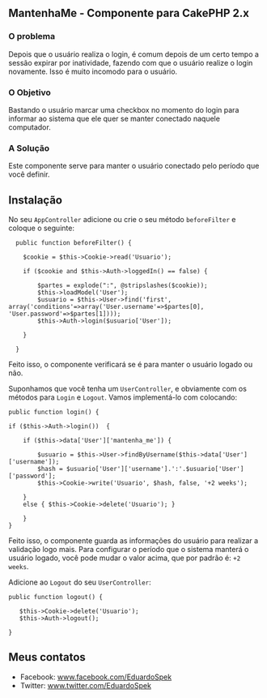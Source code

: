 ## MantenhaMe - Componente para CakePHP 2.x

### O problema

Depois que o usuário realiza o login, é comum depois de um certo tempo a sessão expirar por inatividade,
fazendo com que o usuário realize o login novamente. Isso é muito incomodo para o usuário.

### O Objetivo

Bastando o usuário marcar uma checkbox no momento do login para informar ao sistema que
ele quer se manter conectado naquele computador.

### A Solução

Este componente serve para manter o usuário conectado pelo período que você definir.

## Instalação

No seu `AppController` adicione ou crie o seu método `beforeFilter` e coloque o seguinte:


      public function beforeFilter() {
                 
        $cookie = $this->Cookie->read('Usuario');		
        
        if ($cookie and $this->Auth->loggedIn() == false) {
        
        	$partes = explode(":", @stripslashes($cookie));
        	$this->loadModel('User');
        	$usuario = $this->User->find('first', array('conditions'=>array('User.username'=>$partes[0], 'User.password'=>$partes[1])));
        	$this->Auth->login($usuario['User']);
        	
        }
        
      }

Feito isso, o componente verificará se é para manter o usuário logado ou não.

Suponhamos que você tenha um `UserController`, e obviamente com os métodos para `Login` e `Logout`.
Vamos implementá-lo com colocando:

    public function login() {
			
    if ($this->Auth->login())  { 
    
    	if ($this->data['User']['mantenha_me']) {
    	
    		$usuario = $this->User->findByUsername($this->data['User']['username']);	
    		$hash = $usuario['User']['username'].':'.$usuario['User']['password'];
    		$this->Cookie->write('Usuario', $hash, false, '+2 weeks');
    		
    	}
    	else { $this->Cookie->delete('Usuario'); }
            
        }
    }
      
Feito isso, o componente guarda as informações do usuário para realizar a validação logo mais.
Para configurar o período que o sistema manterá o usuário logado, você pode mudar o valor acima, que por padrão é: `+2 weeks`.

Adicione ao `Logout` do seu `UserController`:

    public function logout() {  		  
    
       $this->Cookie->delete('Usuario');
       $this->Auth->logout();
                
    } 

## Meus contatos

* Facebook: www.facebook.com/EduardoSpek
* Twitter: www.twitter.com/EduardoSpek

